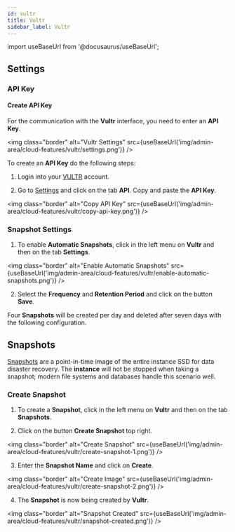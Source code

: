 ```yaml
---
id: vultr
title: Vultr
sidebar_label: Vultr
---
```


import useBaseUrl from '@docusaurus/useBaseUrl';

## Settings

### API Key

#### Create API Key

For the  communication with the **Vultr** interface, you need to enter an **API Key**.

<img class="border" alt="Vultr Settings" src={useBaseUrl('img/admin-area/cloud-features/vultr/settings.png')} />

To create an **API Key** do the following steps:

1. Login into your [VULTR](https://my.vultr.com/) account.

2. Go to [Settings](https://my.vultr.com/settings/#settingsapi) and click on the tab **API**. Copy and paste the **API Key**. 

<img class="border" alt="Copy API Key" src={useBaseUrl('img/admin-area/cloud-features/vultr/copy-api-key.png')} />

### Snapshot Settings

1. To enable **Automatic Snapshots**, click in the left menu on **Vultr** and then on the tab **Settings**.

<img class="border" alt="Enable Automatic Snapshots" src={useBaseUrl('img/admin-area/cloud-features/vultr/enable-automatic-snapshots.png')} />

2. Select the **Frequency** and **Retention Period** and click on the button **Save**.

Four **Snapshots** will be created per day and deleted after seven days with the following configuration.

## Snapshots

[Snapshots](https://www.vultr.com/docs/vultr-vps-snapshots) are a point-in-time image of the entire instance SSD for data disaster recovery.
The **instance** will not be stopped when taking a snapshot; modern file systems and databases handle this scenario well.

### Create Snapshot

1. To create a **Snapshot**, click in the left menu on **Vultr** and then on the tab **Snapshots**.

2. Click on the button **Create Snapshot** top right.

<img class="border" alt="Create Snapshot" src={useBaseUrl('img/admin-area/cloud-features/vultr/create-snapshot-1.png')} />

3. Enter the **Snapshot Name** and click on **Create**.

<img class="border" alt="Create Image" src={useBaseUrl('img/admin-area/cloud-features/vultr/create-snapshot-2.png')} />

4. The **Snapshot** is now being created by **Vultr**.

<img class="border" alt="Snapshot Created" src={useBaseUrl('img/admin-area/cloud-features/vultr/snapshot-created.png')} />
